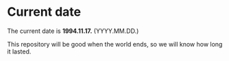# Current date

The current date is **1994.11.17.** (YYYY.MM.DD.)

This repository will be good when the world ends, so we will know how long it lasted.